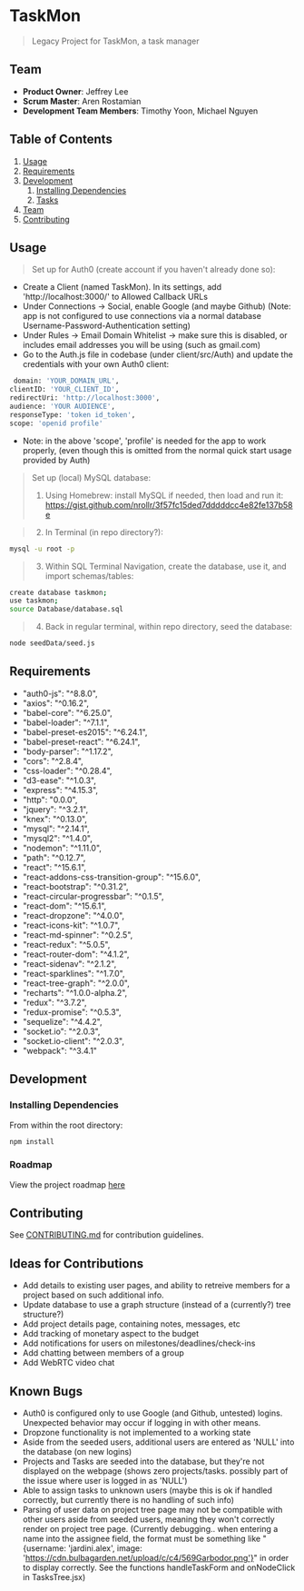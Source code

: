 # TaskMon

> Legacy Project for TaskMon, a task manager

## Team

  - __Product Owner__: Jeffrey Lee
  - __Scrum Master__: Aren Rostamian
  - __Development Team Members__: Timothy Yoon, Michael Nguyen

## Table of Contents

1. [Usage](#Usage)
1. [Requirements](#requirements)
1. [Development](#development)
    1. [Installing Dependencies](#installing-dependencies)
    1. [Tasks](#tasks)
1. [Team](#team)
1. [Contributing](#contributing)

## Usage

> Set up for Auth0 (create account if you haven't already done so):
- Create a Client (named TaskMon). In its settings, add 'http://localhost:3000/' to Allowed Callback URLs
- Under Connections -> Social, enable Google (and maybe Github) (Note: app is not configured to use connections via a normal database Username-Password-Authentication setting)
- Under Rules -> Email Domain Whitelist -> make sure this is disabled, or includes email addresses you will be using (such as gmail.com)
- Go to the Auth.js file in codebase (under client/src/Auth) and update the credentials with your own Auth0 client:
```sh
 domain: 'YOUR_DOMAIN_URL',
clientID: 'YOUR_CLIENT_ID',
redirectUri: 'http://localhost:3000',
audience: 'YOUR AUDIENCE',
responseType: 'token id_token',
scope: 'openid profile'
```
- Note: in the above 'scope', 'profile' is needed for the app to work properly, (even though this is omitted from the normal quick start usage provided by Auth)

> 
> 
> Set up (local) MySQL database:
> 
> 1. Using Homebrew: install MySQL if needed, then load and run it: https://gist.github.com/nrollr/3f57fc15ded7dddddcc4e82fe137b58e

> 2. In Terminal (in repo directory?):
```sh
mysql -u root -p
```

> 3. Within SQL Terminal Navigation, create the database, use it, and import schemas/tables:

```sh
create database taskmon;
use taskmon;
source Database/database.sql
```

> 4. Back in regular terminal, within repo directory, seed the database:
```sh
node seedData/seed.js
```

## Requirements

- "auth0-js": "^8.8.0",
- "axios": "^0.16.2",
- "babel-core": "^6.25.0",
- "babel-loader": "^7.1.1",
- "babel-preset-es2015": "^6.24.1",
- "babel-preset-react": "^6.24.1",
- "body-parser": "^1.17.2",
- "cors": "^2.8.4",
- "css-loader": "^0.28.4",
- "d3-ease": "^1.0.3",
- "express": "^4.15.3",
- "http": "0.0.0",
- "jquery": "^3.2.1",
- "knex": "^0.13.0",
- "mysql": "^2.14.1",
- "mysql2": "^1.4.0",
- "nodemon": "^1.11.0",
- "path": "^0.12.7",
- "react": "^15.6.1",
- "react-addons-css-transition-group": "^15.6.0",
- "react-bootstrap": "^0.31.2",
- "react-circular-progressbar": "^0.1.5",
- "react-dom": "^15.6.1",
- "react-dropzone": "^4.0.0",
- "react-icons-kit": "^1.0.7",
- "react-md-spinner": "^0.2.5",
- "react-redux": "^5.0.5",
- "react-router-dom": "^4.1.2",
- "react-sidenav": "^2.1.2",
- "react-sparklines": "^1.7.0",
- "react-tree-graph": "^2.0.0",
- "recharts": "^1.0.0-alpha.2",
- "redux": "^3.7.2",
- "redux-promise": "^0.5.3",
- "sequelize": "^4.4.2",
- "socket.io": "^2.0.3",
- "socket.io-client": "^2.0.3",
- "webpack": "^3.4.1"

## Development

### Installing Dependencies

From within the root directory:

```sh
npm install
```

### Roadmap

View the project roadmap [here](LINK_TO_PROJECT_ISSUES)


## Contributing

See [CONTRIBUTING.md](CONTRIBUTING.md) for contribution guidelines.

## Ideas for Contributions
- Add details to existing user pages, and ability to retreive members for a project based on such additional info.
- Update database to use a graph structure (instead of a (currently?) tree structure?)
- Add project details page, containing notes, messages, etc
- Add tracking of monetary aspect to the budget
- Add notifications for users on milestones/deadlines/check-ins
- Add chatting between members of a group
- Add WebRTC video chat

## Known Bugs
- Auth0 is configured only to use Google (and Github, untested) logins. Unexpected behavior may occur if logging in with other means. 
- Dropzone functionality is not implemented to a working state
- Aside from the seeded users, additional users are entered as 'NULL' into the database (on new logins)
- Projects and Tasks are seeded into the database, but they're not displayed on the webpage (shows zero projects/tasks. possibly part of the issue where user is logged in as 'NULL')
- Able to assign tasks to unknown users (maybe this is ok if handled correctly, but currently there is no handling of such info)
- Parsing of user data on project tree page may not be compatible with other users aside from seeded users, meaning they won't correctly render on project tree page. (Currently debugging.. when entering a name into the assignee field, the format must be something like "{username: 'jardini.alex', image: 'https://cdn.bulbagarden.net/upload/c/c4/569Garbodor.png'}" in order to display correctly. See the functions handleTaskForm and onNodeClick in TasksTree.jsx)
